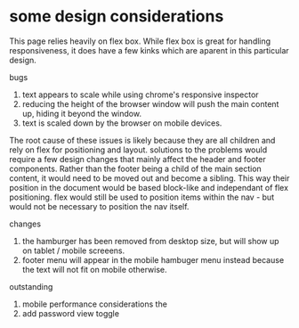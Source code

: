 # some design considerations
This page relies heavily on flex box. While flex box is great
for handling responsiveness, it does have a few kinks which 
are aparent in this particular design.

bugs
1. text appears to scale while using chrome's responsive inspector
2. reducing the height of the browser window will push the main content up, hiding it beyond the window.
3. text is scaled down by the browser on mobile devices.

The root cause of these issues is likely because they are all children and rely on flex for positioning and layout.
solutions to the problems would require a few design changes that mainly affect the header and footer components.
Rather than the footer being a child of the main section content, it would need to be moved out and become a sibling. This way their position in the document would be based block-like and independant of flex positioning. flex would still be used to position items within the nav - but would not be necessary to position the nav itself.

changes
1. the hamburger has been removed from desktop size, but will show up on tablet / mobile screeens.
2. footer menu will appear in the mobile hambuger menu instead because the text will not fit on mobile otherwise.


outstanding
1. mobile performance considerations the 
2. add password view toggle

